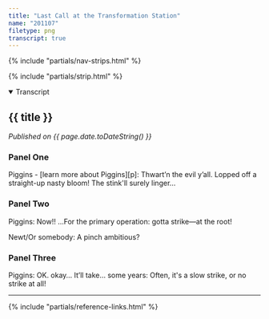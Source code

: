 ```yaml
---
title: "Last Call at the Transformation Station"
name: "201107"
filetype: png
transcript: true
---
```


{% include "partials/nav-strips.html" %}

{% include "partials/strip.html" %}


<details open>
<summary>Transcript</summary>

## {{ title }}
*Published on {{ page.date.toDateString() }}*

### Panel One 
Piggins - [learn more about Piggins][p]: Thwart’n the evil y’all. Lopped off a straight-up nasty bloom! The stink'll surely linger…

### Panel Two
Piggins: Now!! …For the primary operation: gotta strike—at the root!

Newt/Or somebody: A pinch ambitious?

### Panel Three
Piggins: OK. okay… It’ll take… some years: Often, it's a slow strike, or no strike at all!

<!--FOOTNOTES-->
<!-- [^1]: foo "bar" -->

---
</details>

{% include "partials/reference-links.html" %}
